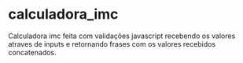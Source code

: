 # calculadora_imc
 Calculadora imc feita com validações javascript recebendo os valores atraves de inputs e retornando frases com os valores recebidos concatenados.
